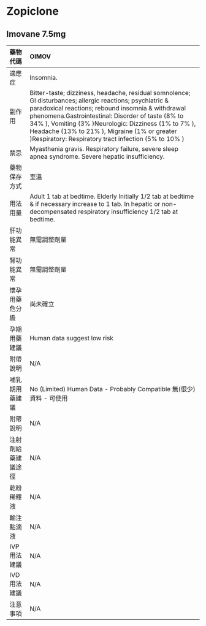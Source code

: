 # Zopiclone

## Imovane 7.5mg

| 藥物代碼 | OIMOV |
| :--- | :--- |
| 適應症 | Insomnia. |
| 副作用 | Bitter-taste; dizziness, headache, residual somnolence; GI disturbances; allergic reactions; psychiatric & paradoxical reactions; rebound insomnia & withdrawal phenomena.Gastrointestinal: Disorder of taste \(8% to 34% \), Vomiting \(3% \)Neurologic: Dizziness \(1% to 7% \), Headache \(13% to 21% \), Migraine \(1% or greater \)Respiratory: Respiratory tract infection \(5% to 10% \) |
| 禁忌 | Myasthenia gravis. Respiratory failure, severe sleep apnea syndrome. Severe hepatic insufficiency. |
| 藥物保存方式 | 室溫 |
| 用法用量 | Adult 1 tab at bedtime. Elderly Initially 1/2 tab at bedtime & if necessary increase to 1 tab. In hepatic or non-decompensated respiratory insufficiency 1/2 tab at bedtime. |
| 肝功能異常 | 無需調整劑量 |
| 腎功能異常 | 無需調整劑量 |
| 懷孕用藥危分級 | 尚未確立 |
| 孕期用藥建議 | Human data suggest low risk |
| 附帶說明 | N/A |
| 哺乳期用藥建議 | No \(Limited\) Human Data - Probably Compatible 無\(很少\)資料 - 可使用 |
| 附帶說明 | N/A |
| 注射劑給藥建議途徑 | N/A |
| 乾粉稀釋液 | N/A |
| 輸注點滴液 | N/A |
| IVP 用法建議 | N/A |
| IVD 用法建議 | N/A |
| 注意事項 | N/A |

